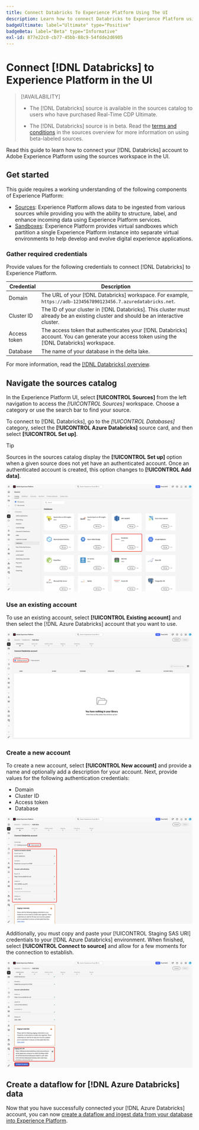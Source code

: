 ```yaml
---
title: Connect Databricks To Experience Platform Using The UI
description: Learn how to connect Databricks to Experience Platform using the user interface.
badgeUltimate: label="Ultimate" type="Positive"
badgeBeta: label="Beta" type="Informative"
exl-id: 877e22c0-cb77-45bb-88c9-54fdde2d6905
---
```

# Connect [!DNL Databricks] to Experience Platform in the UI

>[!AVAILABILITY]
>
>* The [!DNL Databricks] source is available in the sources catalog to users who have purchased Real-Time CDP Ultimate.
>
>* The [!DNL Databricks] source is in beta. Read the [terms and conditions](../../../../home.md#terms-and-conditions) in the sources overview for more information on using beta-labeled sources.

Read this guide to learn how to connect your [!DNL Databricks] account to Adobe Experience Platform using the sources workspace in the UI.

## Get started

This guide requires a working understanding of the following components of Experience Platform:

* [Sources](../../../../home.md): Experience Platform allows data to be ingested from various sources while providing you with the ability to structure, label, and enhance incoming data using Experience Platform services.
* [Sandboxes](../../../../../sandboxes/home.md): Experience Platform provides virtual sandboxes which partition a single Experience Platform instance into separate virtual environments to help develop and evolve digital experience applications.

### Gather required credentials

Provide values for the following credentials to connect [!DNL Databricks] to Experience Platform.

| Credential | Description |
| --- | --- |
| Domain | The URL of your [!DNL Databricks] workspace. For example, `https://adb-1234567890123456.7.azuredatabricks.net`. |
| Cluster ID | The ID of your cluster in [!DNL Databricks]. This cluster must already be an existing cluster and should be an interactive cluster. |
| Access token | The access token that authenticates your [!DNL Databricks] account. You can generate your access token using the [!DNL Databricks] workspace. |
| Database | The name of your database in the delta lake. |

For more information, read the [[!DNL Databricks] overview](../../../../connectors/databases/databricks.md).

## Navigate the sources catalog

In the Experience Platform UI, select **[!UICONTROL Sources]** from the left navigation to access the *[!UICONTROL Sources]* workspace. Choose a category or use the search bar to find your source.

To connect to [!DNL Databricks], go to the *[!UICONTROL Databases]* category, select the **[!UICONTROL Azure Databricks]** source card, and then select **[!UICONTROL Set up]**.

>[!TIP]
>
>Sources in the sources catalog display the **[!UICONTROL Set up]** option when a given source does not yet have an authenticated account. Once an authenticated account is created, this option changes to **[!UICONTROL Add data]**.

![The sources catalog with the Azure Databricks source card selected.](../../../../images/tutorials/create/databricks/catalog.png)

### Use an existing account

To use an existing account, select **[!UICONTROL Existing account]** and then select the [!DNL Azure Databricks] account that you want to use.

![The existing accounts interface in the sources workflow with "Existing account" selected.](../../../../images/tutorials/create/databricks/existing.png)

### Create a new account

To create a new account, select **[!UICONTROL New account]** and provide a name and optionally add a description for your account. Next, provide values for the following authentication credentials:

* Domain
* Cluster ID
* Access token
* Database

![The new account interface in the sources workflow with an account name and optional description provided.](../../../../images/tutorials/create/databricks/new.png)

Additionally, you must copy and paste your [!UICONTROL Staging SAS URI] credentials to your [!DNL Azure Databricks] environment. When finished, select **[!UICONTROL Connect to source]** and allow for a few moments for the connection to establish.

![The SAS URI staging credentials.](../../../../images/tutorials/create/databricks/sas-uri.png)

## Create a dataflow for [!DNL Azure Databricks] data

Now that you have successfully connected your [!DNL Azure Databricks] account, you can now [create a dataflow and ingest data from your database into Experience Platform](../../dataflow/databases.md).
